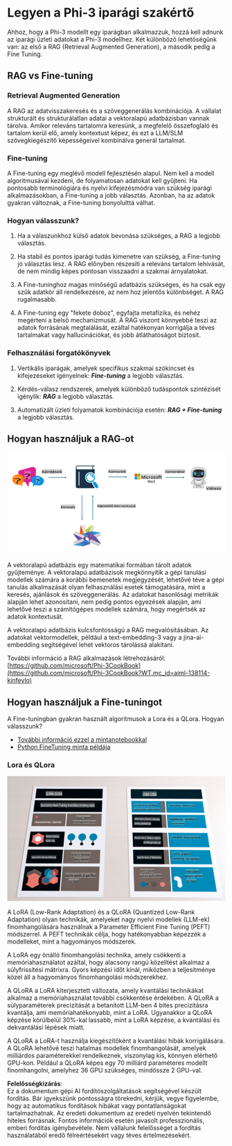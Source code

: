 # **Legyen a Phi-3 iparági szakértő**

Ahhoz, hogy a Phi-3 modellt egy iparágban alkalmazzuk, hozzá kell adnunk az iparági üzleti adatokat a Phi-3 modellhez. Két különböző lehetőségünk van: az első a RAG (Retrieval Augmented Generation), a második pedig a Fine Tuning.

## **RAG vs Fine-tuning**

### **Retrieval Augmented Generation**

A RAG az adatvisszakeresés és a szöveggenerálás kombinációja. A vállalat strukturált és strukturálatlan adatai a vektoralapú adatbázisban vannak tárolva. Amikor releváns tartalomra keresünk, a megfelelő összefoglaló és tartalom kerül elő, amely kontextust képez, és ezt a LLM/SLM szövegkiegészítő képességeivel kombinálva generál tartalmat.

### **Fine-tuning**

A Fine-tuning egy meglévő modell fejlesztésén alapul. Nem kell a modell algoritmusával kezdeni, de folyamatosan adatokat kell gyűjteni. Ha pontosabb terminológiára és nyelvi kifejezésmódra van szükség iparági alkalmazásokban, a Fine-tuning a jobb választás. Azonban, ha az adatok gyakran változnak, a Fine-tuning bonyolulttá válhat.

### **Hogyan válasszunk?**

1. Ha a válaszunkhoz külső adatok bevonása szükséges, a RAG a legjobb választás.

2. Ha stabil és pontos iparági tudás kimenetre van szükség, a Fine-tuning jó választás lesz. A RAG előnyben részesíti a releváns tartalom lehívását, de nem mindig képes pontosan visszaadni a szakmai árnyalatokat.

3. A Fine-tuninghoz magas minőségű adatbázis szükséges, és ha csak egy szűk adatkör áll rendelkezésre, az nem hoz jelentős különbséget. A RAG rugalmasabb.

4. A Fine-tuning egy "fekete doboz", egyfajta metafizika, és nehéz megérteni a belső mechanizmusát. A RAG viszont könnyebbé teszi az adatok forrásának megtalálását, ezáltal hatékonyan korrigálja a téves tartalmakat vagy hallucinációkat, és jobb átláthatóságot biztosít.

### **Felhasználási forgatókönyvek**

1. Vertikális iparágak, amelyek specifikus szakmai szókincset és kifejezéseket igényelnek: ***Fine-tuning*** a legjobb választás.

2. Kérdés-válasz rendszerek, amelyek különböző tudáspontok szintézisét igénylik: ***RAG*** a legjobb választás.

3. Automatizált üzleti folyamatok kombinációja esetén: ***RAG + Fine-tuning*** a legjobb választás.

## **Hogyan használjuk a RAG-ot**

![rag](../../../../translated_images/rag.36e7cb856f120334d577fde60c6a5d7c5eecae255dac387669303d30b4b3efa4.hu.png)

A vektoralapú adatbázis egy matematikai formában tárolt adatok gyűjteménye. A vektoralapú adatbázisok megkönnyítik a gépi tanulási modellek számára a korábbi bemenetek megjegyzését, lehetővé téve a gépi tanulás alkalmazását olyan felhasználási esetek támogatására, mint a keresés, ajánlások és szöveggenerálás. Az adatokat hasonlósági metrikák alapján lehet azonosítani, nem pedig pontos egyezések alapján, ami lehetővé teszi a számítógépes modellek számára, hogy megértsék az adatok kontextusát.

A vektoralapú adatbázis kulcsfontosságú a RAG megvalósításában. Az adatokat vektormodellek, például a text-embedding-3 vagy a jina-ai-embedding segítségével lehet vektoros tárolássá alakítani.

További információ a RAG alkalmazások létrehozásáról: [https://github.com/microsoft/Phi-3CookBook](https://github.com/microsoft/Phi-3CookBook?WT.mc_id=aiml-138114-kinfeylo)

## **Hogyan használjuk a Fine-tuningot**

A Fine-tuningban gyakran használt algoritmusok a Lora és a QLora. Hogyan válasszunk?
- [További információ ezzel a mintanotebookkal](../../../../code/04.Finetuning/Phi_3_Inference_Finetuning.ipynb)
- [Python FineTuning minta példája](../../../../code/04.Finetuning/FineTrainingScript.py)

### **Lora és QLora**

![lora](../../../../translated_images/qlora.6aeba71122bc0c8d56ccf0bc36b861304939fee087f43c1fc6cc5c9cb8764725.hu.png)

A LoRA (Low-Rank Adaptation) és a QLoRA (Quantized Low-Rank Adaptation) olyan technikák, amelyeket nagy nyelvi modellek (LLM-ek) finomhangolására használnak a Parameter Efficient Fine Tuning (PEFT) módszerrel. A PEFT technikák célja, hogy hatékonyabban képezzék a modelleket, mint a hagyományos módszerek.

A LoRA egy önálló finomhangolási technika, amely csökkenti a memóriahasználatot azáltal, hogy alacsony rangú közelítést alkalmaz a súlyfrissítési mátrixra. Gyors képzési időt kínál, miközben a teljesítménye közel áll a hagyományos finomhangolási módszerekhez.

A QLoRA a LoRA kiterjesztett változata, amely kvantálási technikákat alkalmaz a memóriahasználat további csökkentése érdekében. A QLoRA a súlyparaméterek precizitását a betanított LLM-ben 4 bites precizitásra kvantálja, ami memóriahatékonyabb, mint a LoRA. Ugyanakkor a QLoRA képzése körülbelül 30%-kal lassabb, mint a LoRA képzése, a kvantálási és dekvantálási lépések miatt.

A QLoRA a LoRA-t használja kiegészítőként a kvantálási hibák korrigálására. A QLoRA lehetővé teszi hatalmas modellek finomhangolását, amelyek milliárdos paraméterekkel rendelkeznek, viszonylag kis, könnyen elérhető GPU-kon. Például a QLoRA képes egy 70 milliárd paraméteres modellt finomhangolni, amelyhez 36 GPU szükséges, mindössze 2 GPU-val.

**Felelősségkizárás**:  
Ez a dokumentum gépi AI fordítószolgáltatások segítségével készült fordítás. Bár igyekszünk pontosságra törekedni, kérjük, vegye figyelembe, hogy az automatikus fordítások hibákat vagy pontatlanságokat tartalmazhatnak. Az eredeti dokumentum az eredeti nyelvén tekintendő hiteles forrásnak. Fontos információk esetén javasolt professzionális, emberi fordítás igénybevétele. Nem vállalunk felelősséget a fordítás használatából eredő félreértésekért vagy téves értelmezésekért.
